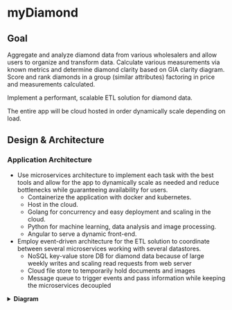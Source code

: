 # myDiamond

## Goal

Aggregate and analyze diamond data from various wholesalers and allow users to organize and transform data. Calculate various measurements via known metrics and determine diamond clarity based on GIA clarity diagram. Score and rank diamonds in a group (similar attributes) factoring in price and measurements calculated.

Implement a performant, scalable ETL solution for diamond data.

The entire app will be cloud hosted in order dynamically scale depending on load.

## Design & Architecture

### Application Architecture

- Use microservices architecture to implement each task with the best tools and allow for the app to dynamically scale as needed and reduce bottlenecks while guaranteeing availability for users.
  - Containerize the application with docker and kubernetes.
  - Host in the cloud.
  - Golang for concurrency and easy deployment and scaling in the cloud.
  - Python for machine learning, data analysis and image processing.
  - Angular to serve a dynamic front-end.
- Employ event-driven architecture for the ETL solution to coordinate between several microservices working with several datastores.
  - NoSQL key-value store DB for diamond data because of large weekly writes and scaling read requests from web server
  - Cloud file store to temporarily hold documents and images
  - Message queue to trigger events and pass information while keeping the microservices decoupled  

<details>
  <summary><b>Diagram<b></summary>
  <p>
    <img src="/application_architecture.png?raw=true" alt="Mountain View">
    </p>
</details>

